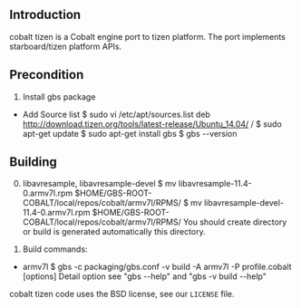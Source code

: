## Introduction

cobalt tizen is a Cobalt engine port to tizen platform. The port
implements starboard/tizen platform APIs.

## Precondition

1. Install gbs package
  - Add Source list
    $ sudo vi /etc/apt/sources.list
      deb http://download.tizen.org/tools/latest-release/Ubuntu_14.04/ /
    $ sudo apt-get update
    $ sudo apt-get install gbs
    $ gbs --version

## Building

0. libavresample, libavresample-devel
    $ mv libavresample-11.4-0.armv7l.rpm $HOME/GBS-ROOT-COBALT/local/repos/cobalt/armv7l/RPMS/
	$ mv libavresample-devel-11.4-0.armv7l.rpm $HOME/GBS-ROOT-COBALT/local/repos/cobalt/armv7l/RPMS/
      You should create directory or build is generated automatically this directory.

1. Build commands:
  * armv7l
    $ gbs -c packaging/gbs.conf -v build -A armv7l -P profile.cobalt [options]
    Detail option see "gbs --help" and "gbs -v build --help"

cobalt tizen code uses the BSD license, see our `LICENSE` file.
